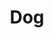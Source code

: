---
pid: mx257
title: Dog
location_transcription: 
coordinates: "[-75.225232969357, 39.952628745271]"
zipcode: 
gen_neighborhood: 
neighborhood: 
outside_phl: 
age: '6'
age_range: 6-13
instagram: 
image_file_name: mx_257.jpg
proposal_transcription: Dog
topic: Animals
topic_summary: '0'
type: Other No Form
keywords_other: dogs
credit: 
image_labels: 
twitter: 
facebook: 
permalink: "/monuments/mx257/"
layout: item-page
---